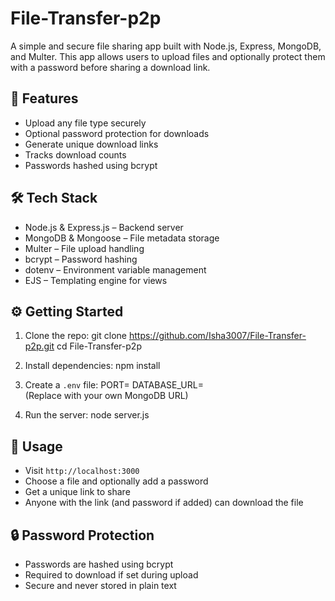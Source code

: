 # File-Transfer-p2p

A simple and secure file sharing app built with Node.js, Express, MongoDB, and Multer. This app allows users to upload files and optionally protect them with a password before sharing a download link.

## 🚀 Features

- Upload any file type securely  
- Optional password protection for downloads  
- Generate unique download links  
- Tracks download counts  
- Passwords hashed using bcrypt

## 🛠️ Tech Stack

- Node.js & Express.js – Backend server  
- MongoDB & Mongoose – File metadata storage  
- Multer – File upload handling  
- bcrypt – Password hashing  
- dotenv – Environment variable management  
- EJS – Templating engine for views

## ⚙️ Getting Started

1. Clone the repo:
   git clone https://github.com/Isha3007/File-Transfer-p2p.git
   cd File-Transfer-p2p

2. Install dependencies:
   npm install

3. Create a `.env` file:
   PORT=
   DATABASE_URL=  
   (Replace with your own MongoDB URL)

4. Run the server:
   node server.js

## 🧪 Usage

- Visit `http://localhost:3000`
- Choose a file and optionally add a password
- Get a unique link to share
- Anyone with the link (and password if added) can download the file

## 🔒 Password Protection

- Passwords are hashed using bcrypt
- Required to download if set during upload
- Secure and never stored in plain text
